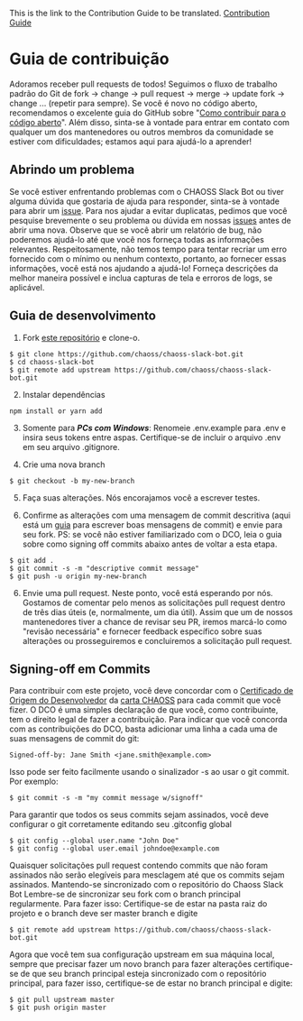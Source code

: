 This is the link  to the Contribution Guide to be translated.
[Contribution Guide](https://github.com/chaoss/chaoss-slack-bot/wiki/Contribution-Guide)

# Guia de contribuição

Adoramos receber pull requests de todos! Seguimos o fluxo de trabalho padrão do Git de fork -> change -> pull request -> merge -> update fork -> change ... (repetir para sempre). Se você é novo no código aberto, recomendamos o excelente guia do GitHub sobre "[Como contribuir para o código aberto](https://opensource.guide/how-to-contribute/)". Além disso, sinta-se à vontade para entrar em contato com qualquer um dos mantenedores ou outros membros da comunidade se estiver com dificuldades; estamos aqui para ajudá-lo a aprender!

## Abrindo um problema

Se você estiver enfrentando problemas com o CHAOSS Slack Bot ou tiver alguma dúvida que gostaria de ajuda para responder, sinta-se à vontade para abrir um [issue](https://github.com/chaoss/chaoss-slack-bot/issues). Para nos ajudar a evitar duplicatas, pedimos que você pesquise brevemente o seu problema ou dúvida em nossas [issues](https://github.com/chaoss/chaoss-slack-bot/issues) antes de abrir uma nova. Observe que se você abrir um relatório de bug, não poderemos ajudá-lo até que você nos forneça todas as informações relevantes. Respeitosamente, não temos tempo para tentar recriar um erro fornecido com o mínimo ou nenhum contexto, portanto, ao fornecer essas informações, você está nos ajudando a ajudá-lo! Forneça descrições da melhor maneira possível e inclua capturas de tela e erroros de logs, se aplicável.

## Guia de desenvolvimento

1. Fork [este repositório](https://github.com/chaoss/chaoss-slack-bot) e clone-o.
```
$ git clone https://github.com/chaoss/chaoss-slack-bot.git
$ cd chaoss-slack-bot
$ git remote add upstream https://github.com/chaoss/chaoss-slack-bot.git
```
2. Instalar dependências
```
npm install or yarn add
```
3. Somente para ***PCs com Windows***: Renomeie .env.example para .env e insira seus tokens entre aspas. Certifique-se de incluir o arquivo .env em seu arquivo .gitignore.

4. Crie uma nova branch
```
$ git checkout -b my-new-branch
```
5. Faça suas alterações. Nós encorajamos você a escrever testes.

6. Confirme as alterações com uma mensagem de commit descritiva (aqui está um [guia](https://www.freecodecamp.org/news/how-to-write-better-git-commit-messages/) para escrever boas mensagens de commit) e envie para seu fork. PS: se você não estiver familiarizado com o DCO, leia o guia sobre como signing off commits abaixo antes de voltar a esta etapa.
```
$ git add .
$ git commit -s -m "descriptive commit message"
$ git push -u origin my-new-branch
```
6. Envie uma pull request. Neste ponto, você está esperando por nós. Gostamos de comentar pelo menos as solicitações pull request dentro de três dias úteis (e, normalmente, um dia útil). Assim que um de nossos mantenedores tiver a chance de revisar seu PR, iremos marcá-lo como "revisão necessária" e fornecer feedback específico sobre suas alterações ou prosseguiremos e concluiremos a solicitação pull request.

## Signing-off em Commits

Para contribuir com este projeto, você deve concordar com o [Certificado de Origem do Desenvolvedor](https://developercertificate.org/) da [carta CHAOSS](https://chaoss.community/charter/#user-content-8-intellectual-property-policy) para cada commit que você fizer. O DCO é uma simples declaração de que você, como contribuinte, tem o direito legal de fazer a contribuição. Para indicar que você concorda com as contribuições do DCO, basta adicionar uma linha a cada uma de suas mensagens de commit do git:
```
Signed-off-by: Jane Smith <jane.smith@example.com>
```
Isso pode ser feito facilmente usando o sinalizador -s ao usar o git commit. Por exemplo:
```
$ git commit -s -m "my commit message w/signoff"
```
Para garantir que todos os seus commits sejam assinados, você deve configurar o git corretamente editando seu .gitconfig global
```
$ git config --global user.name "John Doe" 
$ git config --global user.email johndoe@example.com
```
Quaisquer solicitações pull request contendo commits que não foram assinados não serão elegíveis para mesclagem até que os commits sejam assinados. Mantendo-se sincronizado com o repositório do Chaoss Slack Bot Lembre-se de sincronizar seu fork com o branch principal regularmente. Para fazer isso: Certifique-se de estar na pasta raiz do projeto e o branch deve ser master branch e digite
```
$ git remote add upstream https://github.com/chaoss/chaoss-slack-bot.git
```
Agora que você tem sua configuração upstream em sua máquina local, sempre que precisar fazer um novo branch para fazer alterações certifique-se de que seu branch principal esteja sincronizado com o repositório principal, para fazer isso, certifique-se de estar no branch principal e digite:
```
$ git pull upstream master
$ git push origin master
```